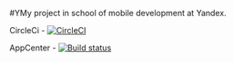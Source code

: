 #YMy project in school of mobile development at Yandex.

CircleCi - [![CircleCI](https://circleci.com/gh/Domash/YandexLauncher/tree/dev.svg?style=svg)](https://circleci.com/gh/Domash/YandexLauncher/tree/dev)

AppCenter - [![Build status](https://build.appcenter.ms/v0.1/apps/05d1d891-f2b9-450d-ba55-9ed527031faa/branches/dev/badge)](https://appcenter.ms)